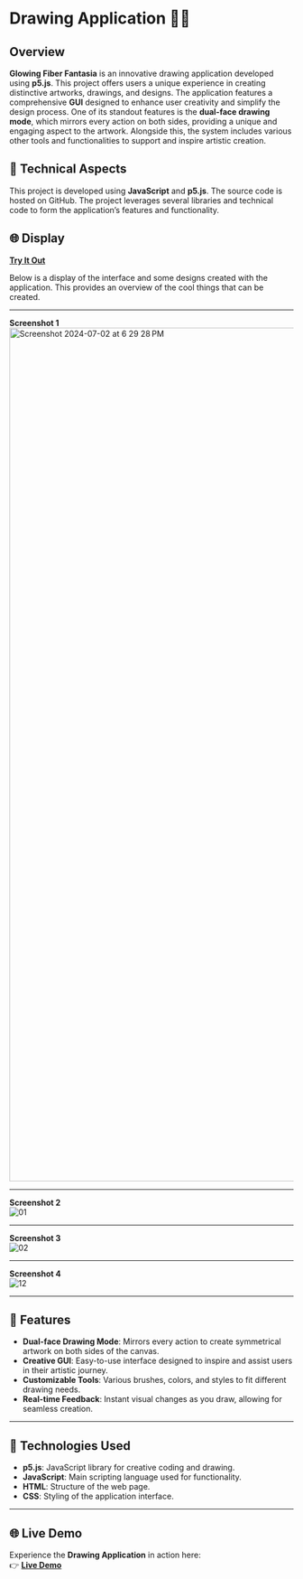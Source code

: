 # **Drawing Application** 🎨✨

## **Overview**  
**Glowing Fiber Fantasia** is an innovative drawing application developed using **p5.js**. This project offers users a unique experience in creating distinctive artworks, drawings, and designs. The application features a comprehensive **GUI** designed to enhance user creativity and simplify the design process. One of its standout features is the **dual-face drawing mode**, which mirrors every action on both sides, providing a unique and engaging aspect to the artwork. Alongside this, the system includes various other tools and functionalities to support and inspire artistic creation.

## **🔧 Technical Aspects**  
This project is developed using **JavaScript** and **p5.js**. The source code is hosted on GitHub. The project leverages several libraries and technical code to form the application’s features and functionality.

## **🌐 Display**  
[**Try It Out**]([https://editor.p5js.org/Delvin/full/ke35sh8R4](https://delvinsalman.github.io/DrawingApplication/))  

Below is a display of the interface and some designs created with the application. This provides an overview of the cool things that can be created.

---

**Screenshot 1**  
<img width="1512" alt="Screenshot 2024-07-02 at 6 29 28 PM" src="https://github.com/delvinsalman/DrawingApplication/assets/90351386/51be2cb0-ee8b-410b-b877-b787681918f5">  

---

**Screenshot 2**  
![01](https://github.com/delvinsalman/DrawingApplication/assets/90351386/14e0e349-4b8e-4b85-82d6-2bc03e6476a6)  

---

**Screenshot 3**  
![02](https://github.com/delvinsalman/DrawingApplication/assets/90351386/34b1fe55-cfe2-46e0-ad18-180b68ff6786)

---

**Screenshot 4**  
![12](https://github.com/delvinsalman/DrawingApplication/assets/90351386/48b00ade-9e32-4e0e-8798-56712435d9a5)

---

## **🚀 Features**  
- **Dual-face Drawing Mode**: Mirrors every action to create symmetrical artwork on both sides of the canvas.  
- **Creative GUI**: Easy-to-use interface designed to inspire and assist users in their artistic journey.  
- **Customizable Tools**: Various brushes, colors, and styles to fit different drawing needs.  
- **Real-time Feedback**: Instant visual changes as you draw, allowing for seamless creation.

---

## **🔧 Technologies Used**  
- **p5.js**: JavaScript library for creative coding and drawing.  
- **JavaScript**: Main scripting language used for functionality.  
- **HTML**: Structure of the web page.  
- **CSS**: Styling of the application interface.

---

## **🌐 Live Demo**  
Experience the **Drawing Application** in action here:  
👉 [**Live Demo**](https://editor.p5js.org/Delvin/full/ke35sh8R4)

